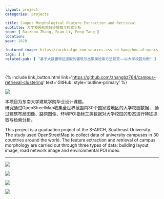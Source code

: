 ```yaml
---
layout: project
categories: projects

title: Campus Morphological Feature Extraction and Retrieval
subtitle: 大学校园形态特征提取与检索分析
team: [ Baizhou Zhang, Biao Li, Peng Tang ]
location:
year: 2020

featured-image: https://archialgo-com-sources.oss-cn-hangzhou.aliyuncs.com/images/2021-09-26-campus-clustering-retrival-06.jpg
tags: [ ]
related-pub: [ "基于大数据特征提取的建筑形态聚类检索方法研究——以大学校园为例" ]

---
```


{% include link_button.html link='https://github.com/zhangbz764/campus-retrieval-clustering' text='GitHub' style='outline-primary' %}

![](https://archialgo-com-sources.oss-cn-hangzhou.aliyuncs.com/images/2021-09-26-campus-clustering-retrival-06.jpg)

本项目为东南大学建筑学院毕业设计课题。  
研究通过OpenStreetMap收集全世界范围内30个国家或地区的大学校园数据，
通过建筑布局图像、路网图像、环境POI指标三类数据对大学校园的形态进行特征提取与检索分析。

This project is a graduation project of the S-ARCH, Southeast University.  
The study used OpenStreetMap to collect data of university campuses in 30 countries around the world.
The feature extraction and retrieval of campus morphology are carried out through three types of data: building
layout image, road network image and environmental POI index.

---

![](https://archialgo-com-sources.oss-cn-hangzhou.aliyuncs.com/images/2021-09-26-campus-clustering-retrival-03.jpg)

![](https://archialgo-com-sources.oss-cn-hangzhou.aliyuncs.com/images/2021-09-26-campus-clustering-retrival-04.jpg)

![](https://archialgo-com-sources.oss-cn-hangzhou.aliyuncs.com/images/2021-09-26-campus-clustering-retrival-05.jpg)

![](https://archialgo-com-sources.oss-cn-hangzhou.aliyuncs.com/images/2021-09-26-campus-clustering-retrival-07.jpg)